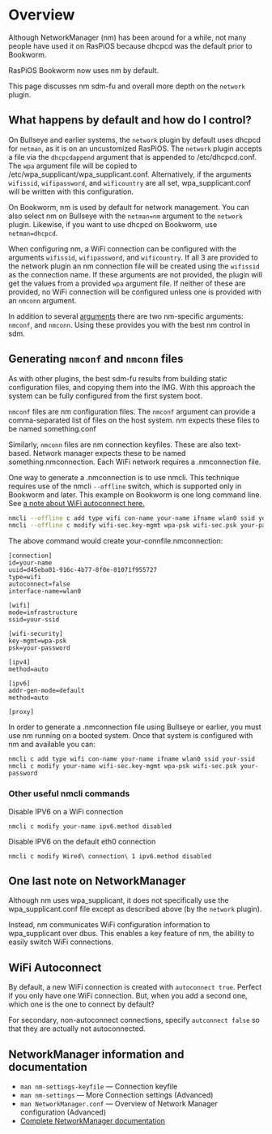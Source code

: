 # Overview

Although NetworkManager (nm) has been around for a while, not many people have used it on RasPiOS because dhcpcd was the default prior to Bookworm.

RasPiOS Bookworm now uses nm by default.

This page discusses nm sdm-fu and overall more depth on the `network` plugin.

## What happens by default and how do I control?

On Bullseye and earlier systems, the `network` plugin by default uses dhcpcd for `netman`, as it is on an uncustomized RasPiOS. The `network` plugin accepts a file via the `dhcpcdappend` argument that is appended to /etc/dhcpcd.conf. The `wpa` argument file will be copied to /etc/wpa_supplicant/wpa_supplicant.conf. Alternatively, if the arguments `wifissid`, `wifipassword`, and `wificountry` are all set, wpa_supplicant.conf will be written with this configuration.

On Bookworm, nm is used by default for network management. You can also select nm on Bullseye with the `netman=nm` argument to the `network` plugin. Likewise, if you want to use dhcpcd on Bookworm, use `netman=dhcpcd`.

When configuring nm, a WiFi connection can be configured with the arguments `wifissid`, `wifipassword`, and `wificountry`. If all 3 are provided to the network plugin an nm connection file will be created using the `wifissid` as the connection name. If these arguments are not provided, the plugin will get the values from a provided `wpa` argument file. If neither of these are provided, no WiFi connection will be configured unless one is provided with an `nmconn` argument.

In addition to several <a href="Docs/Plugins.md#network">arguments</a> there are two nm-specific arguments: `nmconf`, and `nmconn`. Using these provides you with the best nm control in sdm.

## Generating `nmconf` and `nmconn` files

As with other plugins, the best sdm-fu results from building static configuration files, and copying them into the IMG. With this approach the system can be fully configured from the first system boot.

`nmconf` files are nm configuration files. The `nmconf` argument can provide a comma-separated list of files on the host system. nm expects these files to be named something.conf

Similarly, `nmconn` files are nm connection keyfiles. These are also text-based. Network manager expects these to be named something.nmconnection. Each WiFi network requires a .nmconnection file.

One way to generate a .nmconnection is to use nmcli. This technique requires use of the nmcli `--offline` switch, which is supported only in Bookworm and later. This example on Bookworm is one long command line. See <a href="#wifi-autoconnect">a note about WiFi autoconnect here.</a>
```sh
nmcli --offline c add type wifi con-name your-name ifname wlan0 ssid your-ssid | \
nmcli --offline c modify wifi-sec.key-mgmt wpa-psk wifi-sec.psk your-password autoconnect false > your-connfile.nmconnection
```
The above command would create your-connfile.nmconnection:
```
[connection]
id=your-name
uuid=d45eba01-916c-4b77-8f0e-01071f955727
type=wifi
autoconnect=false
interface-name=wlan0

[wifi]
mode=infrastructure
ssid=your-ssid

[wifi-security]
key-mgmt=wpa-psk
psk=your-password

[ipv4]
method=auto

[ipv6]
addr-gen-mode=default
method=auto

[proxy]
```

In order to generate a .nmconnection file using Bullseye or earlier, you must use nm running on a booted system. Once that system is configured with nm and available you can:

    nmcli c add type wifi con-name your-name ifname wlan0 ssid your-ssid
    nmcli c modify your-name wifi-sec.key-mgmt wpa-psk wifi-sec.psk your-password

### Other useful nmcli commands

Disable IPV6 on a WiFi connection

    nmcli c modify your-name ipv6.method disabled

Disable IPV6 on the default eth0 connection

    nmcli c modify Wired\ connection\ 1 ipv6.method disabled

## One last note on NetworkManager

Although nm uses wpa_supplicant, it does not specifically use the wpa_supplicant.conf file except as described above (by the `network` plugin).

Instead, nm communicates WiFi configuration information to wpa_supplicant over dbus. This enables a key feature of nm, the ability to easily switch WiFi connections.

## WiFi Autoconnect

By default, a new WiFi connection is created with `autoconnect true`. Perfect if you only have one WiFi connection. But, when you add a second one, which one is the one to connect by default?

For secondary, non-autoconnect connections, specify `autconnect false` so that they are actually not autoconnected.

## NetworkManager information and documentation

* `man nm-settings-keyfile` &mdash; Connection keyfile
* `man nm-settings` &mdash; More Connection settings (Advanced)
* `man NetworkManager.conf` &mdash; Overview of Network Manager configuration (Advanced)
*  <a href="https://networkmanager.dev/docs/api/latest/"> Complete NetworkManager documentation</a>
